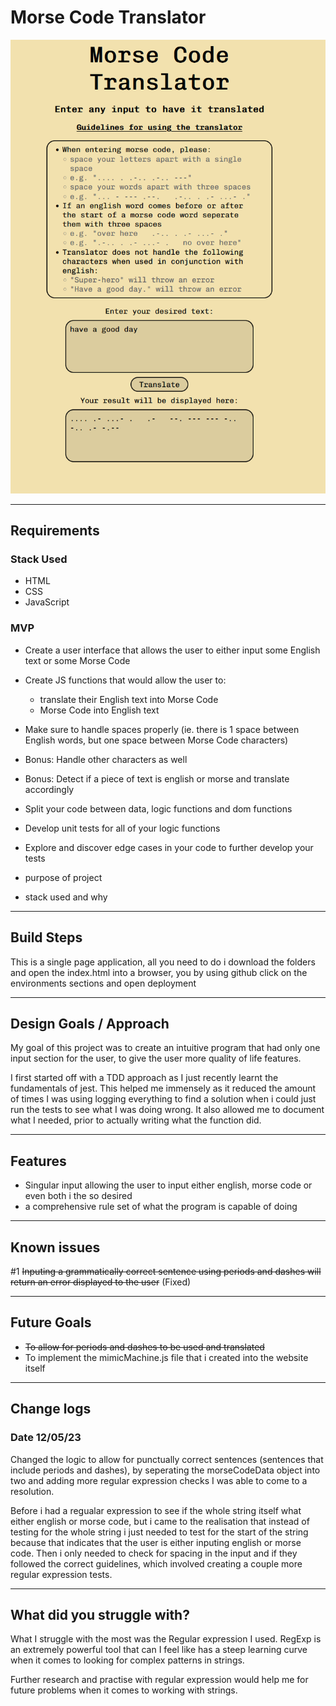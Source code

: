 # Morse Code Translator

<!-- {add test badges here, all projects you build from here on out will have tests, therefore you should have github workflow badges at the top of your repositories: [Github Workflow Badges](https://docs.github.com/en/actions/monitoring-and-troubleshooting-workflows/adding-a-workflow-status-badge)} -->

![image](./assets/morse-code-translator-webpage.png)

---

## Requirements

### Stack Used

- HTML
- CSS
- JavaScript

### MVP

- Create a user interface that allows the user to either input some English text or some Morse Code
- Create JS functions that would allow the user to:

  - translate their English text into Morse Code
  - Morse Code into English text

- Make sure to handle spaces properly (ie. there is 1 space between English words, but one space between Morse Code characters)

- Bonus: Handle other characters as well
- Bonus: Detect if a piece of text is english or morse and translate accordingly

- Split your code between data, logic functions and dom functions
- Develop unit tests for all of your logic functions
- Explore and discover edge cases in your code to further develop your tests

- purpose of project
- stack used and why

---

## Build Steps

This is a single page application, all you need to do i download the folders and open the index.html into a browser, you by using github click on the environments sections and open deployment

---

## Design Goals / Approach

My goal of this project was to create an intuitive program that had only one input section for the user, to give the user more quality of life features.

I first started off with a TDD approach as I just recently learnt the fundamentals of jest. This helped me immensely as it reduced the amount of times I was using logging everything to find a solution when i could just run the tests to see what I was doing wrong. It also allowed me to document what I needed, prior to actually writing what the function did.

---

## Features

- Singular input allowing the user to input either english, morse code or even both i the so desired
- a comprehensive rule set of what the program is capable of doing

---

## Known issues

#1 ~~Inputing a grammatically correct sentence using periods and dashes will return an error displayed to the user~~ (Fixed)

---

## Future Goals

- ~~To allow for periods and dashes to be used and translated~~
- To implement the mimicMachine.js file that i created into the website itself

---

## Change logs

### Date 12/05/23

Changed the logic to allow for punctually correct sentences (sentences that include periods and dashes), by seperating the morseCodeData object into two and adding more regular expression checks I was able to come to a resolution.

Before i had a regualar expression to see if the whole string itself what either english or morse code, but i came to the realisation that instead of testing for the whole string i just needed to test for the start of the string because that indicates that the user is either inputing english or morse code. Then i only needed to check for spacing in the input and if they followed the correct guidelines, which involved creating a couple more regular expression tests.

---

## What did you struggle with?

What I struggle with the most was the Regular expression I used. RegExp is an extremely powerful tool that can I feel like has a steep learning curve when it comes to looking for complex patterns in strings.

Further research and practise with regular expression would help me for future problems when it comes to working with strings.
